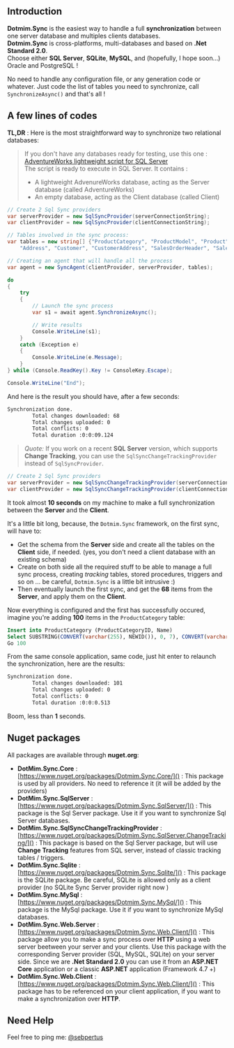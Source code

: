## Introduction

**Dotmim.Sync** is the easiest way to handle a full **synchronization** between one server database and multiples clients databases.  
**Dotmim.Sync** is cross-platforms, multi-databases and based on **.Net Standard 2.0**.   
Choose either **SQL Server**, **SQLite**, **MySQL**, and (hopefully, I hope soon...) Oracle and PostgreSQL !

No need to handle any configuration file, or any generation code or whatever. Just code the list of tables you need to synchronize, call `SynchronizeAsync()` and that's all !

## A few lines of codes

**TL,DR** : Here is the most straightforward way to synchronize two relational databases:


> If you don't have any databases ready for testing, use this one : [AdventureWorks lightweight script for SQL Server](https://github.com/Mimetis/Dotmim.Sync/blob/master/CreateAdventureWorks.sql)   
> The script is ready to execute in SQL Server. It contains :
> - A lightweight AdvenureWorks database, acting as the Server database (called AdventureWorks)
> - An empty database, acting as the Client database (called Client)

``` cs
// Create 2 Sql Sync providers
var serverProvider = new SqlSyncProvider(serverConnectionString);
var clientProvider = new SqlSyncProvider(clientConnectionString);

// Tables involved in the sync process:
var tables = new string[] {"ProductCategory", "ProductModel", "Product",
    "Address", "Customer", "CustomerAddress", "SalesOrderHeader", "SalesOrderDetail" };

// Creating an agent that will handle all the process
var agent = new SyncAgent(clientProvider, serverProvider, tables);

do
{
    try
    {
        // Launch the sync process
        var s1 = await agent.SynchronizeAsync();

        // Write results
        Console.WriteLine(s1);
    }
    catch (Exception e)
    {
        Console.WriteLine(e.Message);
    }
} while (Console.ReadKey().Key != ConsoleKey.Escape);

Console.WriteLine("End");
```

And here is the result you should have, after a few seconds:

``` cmd
Synchronization done.
        Total changes downloaded: 68
        Total changes uploaded: 0
        Total conflicts: 0
        Total duration :0:0:09.124
```

> *Quote:* If you work on a recent **SQL Server** version, which supports **Change Tracking**, you can use the `SqlSyncChangeTrackingProvider` instead of `SqlSyncProvider`.

``` cs
// Create 2 Sql Sync providers
var serverProvider = new SqlSyncChangeTrackingProvider(serverConnectionString);
var clientProvider = new SqlSyncChangeTrackingProvider(clientConnectionString);
```


It took almost **10 seconds** on my machine to make a full synchronization between the **Server** and the **Client**.  

It's a little bit long, because, the `Dotmim.Sync` framework, on the first sync, will have to:
- Get the schema from the **Server** side and create all the tables on the **Client** side, if needed. (yes, you don't need a client database with an existing schema)
- Create on both side all the required stuff to be able to manage a full sync process, creating *tracking* tables, stored procedures, triggers and so on ... be careful, `Dotmim.Sync` is a little bit intrusive :)
- Then eventually launch the first sync, and get the **68** items from the **Server**, and apply them on the **Client**.

Now everything is configured and the first has successfully occured, imagine you're adding **100** items in the `ProductCategory` table:

``` sql
Insert into ProductCategory (ProductCategoryID, Name)
Select SUBSTRING(CONVERT(varchar(255), NEWID()), 0, 7), CONVERT(varchar(255), NEWID())
Go 100
```
From the same console application, same code, just hit enter to relaunch the synchronization, here are the results:

``` cmd
Synchronization done.
        Total changes downloaded: 101
        Total changes uploaded: 0
        Total conflicts: 0
        Total duration :0:0:0.513
```

Boom, less than **1** seconds. 

## Nuget packages

All packages are available through **nuget.org**:

* **DotMim.Sync.Core** : [https://www.nuget.org/packages/Dotmim.Sync.Core/]() : This package is used by all providers. No need to reference it (it will be added by the providers)
* **DotMim.Sync.SqlServer** : [https://www.nuget.org/packages/Dotmim.Sync.SqlServer/]() : This package is the Sql Server package. Use it if you want to synchronize Sql Server databases.
* **DotMim.Sync.SqlSyncChangeTrackingProvider** : [https://www.nuget.org/packages/Dotmim.Sync.SqlServer.ChangeTracking/]() : This package is based on the Sql Server package, but will use **Change Tracking** features from SQL server, instead of classic tracking tables / triggers.
* **DotMim.Sync.Sqlite** : [https://www.nuget.org/packages/Dotmim.Sync.Sqlite/]() : This package is the SQLite package. Be careful, SQLite is allowed only as a client provider (no SQLite Sync Server provider right now )
* **DotMim.Sync.MySql** : [https://www.nuget.org/packages/Dotmim.Sync.MySql/]() : This package is the MySql package. Use it if you want to synchronize MySql databases.
* **DotMim.Sync.Web.Server** : [https://www.nuget.org/packages/Dotmim.Sync.Web.Client/]() : This package allow you to make a sync process over **HTTP** using a web server beetween your server and your clients. Use this package with the corresponding Server provider (SQL, MySQL, SQLite) on your server side. Since we are **.Net Standard 2.0** you can use it from an **ASP.NET Core** application or a classic **ASP.NET** application (Framework 4.7 +)
* **DotMim.Sync.Web.Client** : [https://www.nuget.org/packages/Dotmim.Sync.Web.Client/]() : This package has to be referenced on your client application, if you want to make a synchronization over **HTTP**.

## Need Help

Feel free to ping me: [@sebpertus](http://www.twitter.com/sebpertus)
